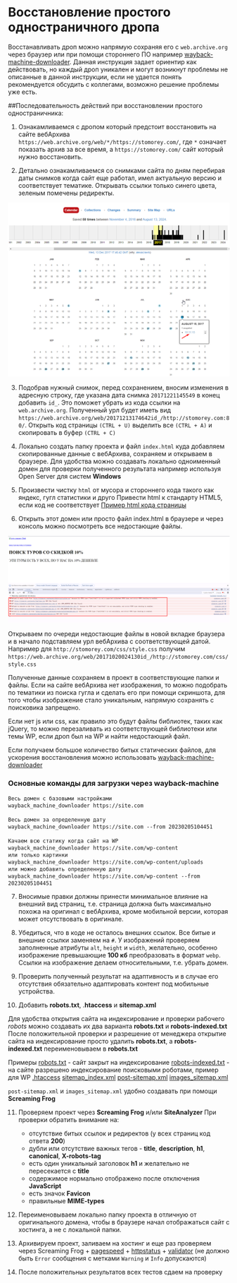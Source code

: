 # Восстановление простого одностраничного дропа

Восстанавливать дроп можно напрямую сохраняя его с `web.archive.org` через браузер или при помощи стороннего ПО например [wayback-machine-downloader](https://github.com/hartator/wayback-machine-downloader). Данная инструкция задает ориентир как действовать, но каждый дроп уникален и могут возникнут проблемы не описанные в данной инструкции, если не удается понять рекомендуется обсудить с коллегами, возможно решение проблемы уже есть.

##Последовательность действий при восстановлении простого одностраничника:
1. Ознакамливаемся с дропом который предстоит восстановить на сайте вебАрхива `https://web.archive.org/web/*/https://stomorey.com/`, где `*` означает показать архив за все время, а `https://stomorey.com/` сайт который нужно восстановить.

2. Детально ознакамливаемся со снимками сайта по дням перебирая даты снимков когда сайт еще работал, имел актуальную версию и соответствует тематике. Открывать ссылки только синего цвета, зеленым помечены редиректы.

![First image](images/img_01.png?raw=true)

3. Подобрав нужный снимок, перед сохранением, вносим изменения в адресную строку, где указана дата снимка `20171221145549` в конец добавить `id_`. Это поможет убрать из кода ссылки на `web.archive.org`. Полученный урл будет иметь вид `https://web.archive.org/web/20171213174642id_/http://stomorey.com:80/`. Открыть код страницы `(CTRL + U)` выделить все `(CTRL + А)` и скопировать в буфер `(CTRL + С)`

4. Локально создать папку проекта и файл `index.html` куда добавляем скопированные данные с вебАрхива, сохраняем и открываем в браузере.
Для удобства можно создавать локально одноименный домен для проверки полученного результата например используя Open Server для систем **Windows**

5. Произвести чистку `html` от мусора и стороннего кода такого как яндекс, гугл статистики и друго
Привести html к стандарту HTML5, если код не соответствует
[Пример html кода страницы](index.html)

6. Открыть этот домен или просто файл index.html в браузере и через консоль можно посмотреть все недостающие файлы.

![First image](images/img_02.png?raw=true)

Открываем по очереди недостающие файлы в новой вкладке браузера и в начало подставляем урл вебАрхива с соответствующей датой.
Например для `http://stomorey.com/css/style.css` получим `https://web.archive.org/web/20171020024130id_/http://stomorey.com/css/style.css`

Полученные данные сохраняем в проект в соответствующие папки и файлы. Если на сайте вебАрхива нет изображения, то можно подобрать по тематики из поиска гугла и сделать его при помощи скриншота, для того чтобы изображение стало уникальным, напрямую сохранять с поисковика запрещено.

Если нет js или css, как правило это будут файлы библиотек, таких как jQuery, то можно перезаливать из соответствующей библиотеки или темы WP, если дроп был на WP и найти недостающий файл.

Если получаем большое количество битых статических файлов, для ускорения восстановления можно использовать [wayback-machine-downloader](https://github.com/hartator/wayback-machine-downloader)


### Основные команды для загрузки через wayback-machine
```
Весь домен с базовыми настройками
wayback_machine_downloader https://site.com

Весь домен за определенную дату
wayback_machine_downloader https://site.com --from 20230205104451

Качаем всю статику когда сайт на WP
wayback_machine_downloader https://site.com/wp-content
или только картинки
wayback_machine_downloader https://site.com/wp-content/uploads
или можно добавить определенную дату
wayback_machine_downloader https://site.com/wp-content --from 20230205104451
```

7. Вносимые правки должны принести минимальное влияние на внешний вид страниц, т.е. страница должна быть максимально похожа на оригинал с вебАрхива, кроме мобильной версии, которая может отсутствовать в оригинале.

8. Убедиться, что в коде не осталось внешних ссылок. Все битые и внешние ссылки заменяем на `#`. У изображений проверяем заполненные атрибуты `alt`, `height` и `width`, желательно, особенно изображение превышающие **100 кб** преобразовать в формат `webp`. Ссылки на изображение делаем относительными, т.е. убрать домен.

9. Проверить полученный результат на адаптивность и в случае его отсутствия обязательно адаптировать контент под мобильные устройства.

10. Добавить **robots.txt**, .**htaccess** и **sitemap.xml**

Для удобства открытия сайта на индексирование и проверки рабочего *robots* можно создавать их два варианта **robots.txt** и **robots-indexed.txt**
После положительной проверки и разрешение от менеджера открытие сайта на индексирование просто удалить **robots.txt**, а **robots-indexed.txt** переименовываем в **robots.txt**

Примеры
[robots.txt](robots.txt) - сайт закрыт на индексирование
[robots-indexed.txt](robots-indexed.txt) - на сайте разрешено индексирование поисковыми роботами, пример для WP
[.htaccess](.htaccess)
[sitemap_index.xml](sitemap_index.xml)
[post-sitemap.xml](post-sitemap.xml)
[images_sitemap.xml](images_sitemap.xml)

`post-sitemap.xml` и `images_sitemap.xml` удобно создавать при помощи  **Screaming Frog**

11. Проверяем проект через **Screaming Frog** и/или **SiteAnalyzer**
    При проверки обратить внимание на:
    - отсутствие битых ссылок и редиректов (у всех страниц код ответа **200**)
    - дубли или отсутствие важных тегов - **title**, **description**, **h1**, **canonical**, **X-robots-tag**
    - есть один уникальный заголовок **h1** и желательно не пересекается с **title**
    - содержимое нормально отображено после отключения **JavaScript**
    - есть значок **Favicon**
    - правильные **MIME-types**

12. Переименовываем локально папку проекта в отличную от оригинального домена, чтобы в браузере начал отображаться сайт с хостинга, а не с локальной папки.

13. Архивируем проект, заливаем на хостинг и еще раз проверяем через Screaming Frog + [pagespeed](https://pagespeed.web.dev/) + [httpstatus](https://httpstatus.io/) + [validator](https://validator.w3.org) (не должно быть `Error` сообщения с метками `Warning` и `Info` допускаются)

14. После положительных результатов всех тестов сдаем на проверку

